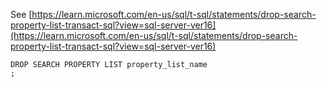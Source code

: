 See [https://learn.microsoft.com/en-us/sql/t-sql/statements/drop-search-property-list-transact-sql?view=sql-server-ver16](https://learn.microsoft.com/en-us/sql/t-sql/statements/drop-search-property-list-transact-sql?view=sql-server-ver16)
```
DROP SEARCH PROPERTY LIST property_list_name  
;
```
